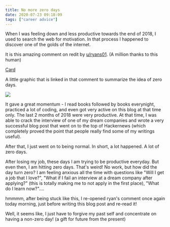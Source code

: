 ```yaml
---
title: No more zero days
date: 2020-07-23 09:18:09
tags: ["career advice"]
---
```


When I was feeling down and less productive towards the end of 2018, I used to search the web for motivation. In that process I happened to discover one of the golds of the internet. 

It is this amazing comment on redit by [u/ryans01](https://www.reddit.com/user/ryans01/). (A million thanks to this human)

<a class="embedly-card" href="https://www.reddit.com/r/getdisciplined/comments/1q96b5/i_just_dont_care_about_myself/cdah4af">Card</a>
<script async src="//embed.redditmedia.com/widgets/platform.js" charset="UTF-8"></script>

A little graphic that is linked in that comment to summarize the idea of zero days.

![](https://i.imgur.com/7xsp7hJ.png)

It gave a great momentum - I read books followed by books everynight, practiced a lot of coding, and even got very active on this blog at that time only. The last 2 months of 2018 were very productive. At that time, I was able to crack the interview of one of my dream companies and wrote a very successful blog post that went on to the top of Hackernews (which completely proved the point that people really find some of my writings useful).

After that, I just went on to being normal. In short, a lot happened. A lot of zero days.

After losing my job, these days I am trying to be productive everyday. But even then, I am hitting zero days. That's weird! No work, but how did the day turn zero? I am feeling anxious all the time with questions like "Will I get a job that I love?", "What if I fail an interview at a dream company after applying?" (this is totally making me to not apply in the first place), "What do I learn now?"....

hmmmm, after being stuck like this, I re-opened ryan's comment once again today morning, just before writing this blog post and re-read it!

Well, it seems like, I just have to forgive my past self and concentrate on having a non-zero day! (a gift for future from the present)

